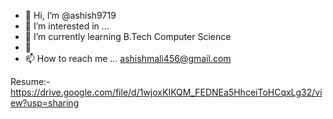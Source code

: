 - 👋 Hi, I’m @ashish9719
- 👀 I’m interested in ...
- 🌱 I’m currently learning B.Tech Computer Science
- 💞️ 
- 📫 How to reach me ... ashishmali456@gmail.com

Resume:-
https://drive.google.com/file/d/1wjoxKIKQM_FEDNEa5HhceiToHCqxLg32/view?usp=sharing

<!---
ashish9719/ashish9719 is a ✨ special ✨ repository because its `README.md` (this file) appears on your GitHub profile.
You can click the Preview link to take a look at your changes.
--->
